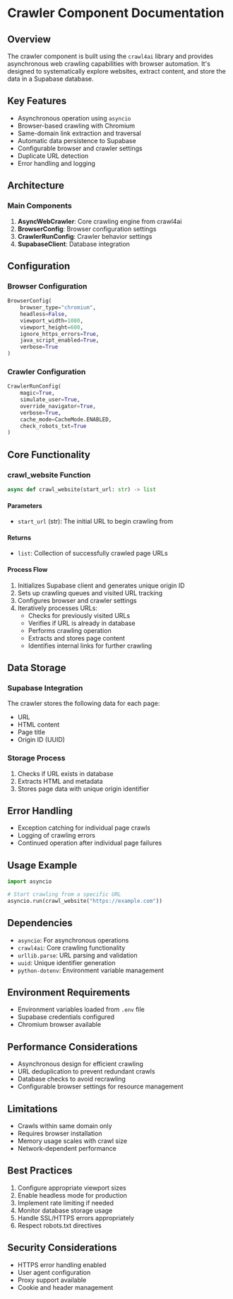 # Crawler Component Documentation

## Overview

The crawler component is built using the `crawl4ai` library and provides asynchronous web crawling capabilities with browser automation. It's designed to systematically explore websites, extract content, and store the data in a Supabase database.

## Key Features

- Asynchronous operation using `asyncio`
- Browser-based crawling with Chromium
- Same-domain link extraction and traversal
- Automatic data persistence to Supabase
- Configurable browser and crawler settings
- Duplicate URL detection
- Error handling and logging

## Architecture

### Main Components

1. **AsyncWebCrawler**: Core crawling engine from crawl4ai
2. **BrowserConfig**: Browser configuration settings
3. **CrawlerRunConfig**: Crawler behavior settings
4. **SupabaseClient**: Database integration

## Configuration

### Browser Configuration

```python
BrowserConfig(
    browser_type="chromium",
    headless=False,
    viewport_width=1080,
    viewport_height=600,
    ignore_https_errors=True,
    java_script_enabled=True,
    verbose=True
)
```

### Crawler Configuration

```python
CrawlerRunConfig(
    magic=True,
    simulate_user=True,
    override_navigator=True,
    verbose=True,
    cache_mode=CacheMode.ENABLED,
    check_robots_txt=True
)
```

## Core Functionality

### crawl_website Function

```python
async def crawl_website(start_url: str) -> list
```

#### Parameters

- `start_url` (str): The initial URL to begin crawling from

#### Returns

- `list`: Collection of successfully crawled page URLs

#### Process Flow

1. Initializes Supabase client and generates unique origin ID
2. Sets up crawling queues and visited URL tracking
3. Configures browser and crawler settings
4. Iteratively processes URLs:
   - Checks for previously visited URLs
   - Verifies if URL is already in database
   - Performs crawling operation
   - Extracts and stores page content
   - Identifies internal links for further crawling

## Data Storage

### Supabase Integration

The crawler stores the following data for each page:

- URL
- HTML content
- Page title
- Origin ID (UUID)

### Storage Process

1. Checks if URL exists in database
2. Extracts HTML and metadata
3. Stores page data with unique origin identifier

## Error Handling

- Exception catching for individual page crawls
- Logging of crawling errors
- Continued operation after individual page failures

## Usage Example

```python
import asyncio

# Start crawling from a specific URL
asyncio.run(crawl_website("https://example.com"))
```

## Dependencies

- `asyncio`: For asynchronous operations
- `crawl4ai`: Core crawling functionality
- `urllib.parse`: URL parsing and validation
- `uuid`: Unique identifier generation
- `python-dotenv`: Environment variable management

## Environment Requirements

- Environment variables loaded from `.env` file
- Supabase credentials configured
- Chromium browser available

## Performance Considerations

- Asynchronous design for efficient crawling
- URL deduplication to prevent redundant crawls
- Database checks to avoid recrawling
- Configurable browser settings for resource management

## Limitations

- Crawls within same domain only
- Requires browser installation
- Memory usage scales with crawl size
- Network-dependent performance

## Best Practices

1. Configure appropriate viewport sizes
2. Enable headless mode for production
3. Implement rate limiting if needed
4. Monitor database storage usage
5. Handle SSL/HTTPS errors appropriately
6. Respect robots.txt directives

## Security Considerations

- HTTPS error handling enabled
- User agent configuration
- Proxy support available
- Cookie and header management
